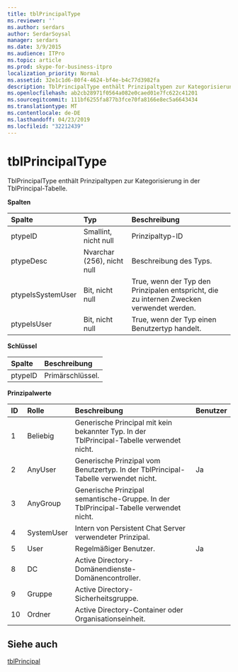 ```yaml
---
title: tblPrincipalType
ms.reviewer: ''
ms.author: serdars
author: SerdarSoysal
manager: serdars
ms.date: 3/9/2015
ms.audience: ITPro
ms.topic: article
ms.prod: skype-for-business-itpro
localization_priority: Normal
ms.assetid: 32e1c1d6-80f4-4624-bf4e-b4c77d3982fa
description: TblPrincipalType enthält Prinzipaltypen zur Kategorisierung in der TblPrincipal-Tabelle.
ms.openlocfilehash: ab2cb28971f0564a082e0caed01e7fc622c41201
ms.sourcegitcommit: 111bf6255fa877b3fce70fa8166e8ec5a6643434
ms.translationtype: MT
ms.contentlocale: de-DE
ms.lasthandoff: 04/23/2019
ms.locfileid: "32212439"
---
```

# <a name="tblprincipaltype"></a>tblPrincipalType
 
TblPrincipalType enthält Prinzipaltypen zur Kategorisierung in der TblPrincipal-Tabelle.
  
**Spalten**

|**Spalte**|**Typ**|**Beschreibung**|
|:-----|:-----|:-----|
|ptypeID  <br/> |Smallint, nicht null  <br/> |Prinzipaltyp-ID  <br/> |
|ptypeDesc  <br/> |Nvarchar (256), nicht null  <br/> |Beschreibung des Typs.  <br/> |
|ptypeIsSystemUser  <br/> |Bit, nicht null  <br/> |True, wenn der Typ den Prinzipalen entspricht, die zu internen Zwecken verwendet werden.  <br/> |
|ptypeIsUser  <br/> |Bit, nicht null  <br/> |True, wenn der Typ einen Benutzertyp handelt.  <br/> |
   
**Schlüssel**

|**Spalte**|**Beschreibung**|
|:-----|:-----|
|ptypeID  <br/> |Primärschlüssel.  <br/> |
   
**Prinzipalwerte**

|**ID**|**Rolle**|**Beschreibung**|**Benutzer**|
|:-----|:-----|:-----|:-----|
|1  <br/> |Beliebig  <br/> |Generische Principal mit kein bekannter Typ. In der TblPrincipal-Tabelle verwendet nicht.  <br/> ||
|2  <br/> |AnyUser  <br/> |Generische Prinzipal vom Benutzertyp. In der TblPrincipal-Tabelle verwendet nicht.  <br/> |Ja  <br/> |
|3  <br/> |AnyGroup  <br/> |Generische Prinzipal semantische-Gruppe. In der TblPrincipal-Tabelle verwendet nicht.  <br/> ||
|4  <br/> |SystemUser  <br/> |Intern von Persistent Chat Server verwendeter Prinzipal.  <br/> ||
|5  <br/> |User  <br/> |Regelmäßiger Benutzer.  <br/> |Ja  <br/> |
|8  <br/> |DC  <br/> |Active Directory-Domänendienste-Domänencontroller.  <br/> ||
|9  <br/> |Gruppe  <br/> |Active Directory-Sicherheitsgruppe.  <br/> ||
|10  <br/> |Ordner  <br/> |Active Directory-Container oder Organisationseinheit.  <br/> ||
   
## <a name="see-also"></a>Siehe auch

[tblPrincipal](tblprincipal.md)
